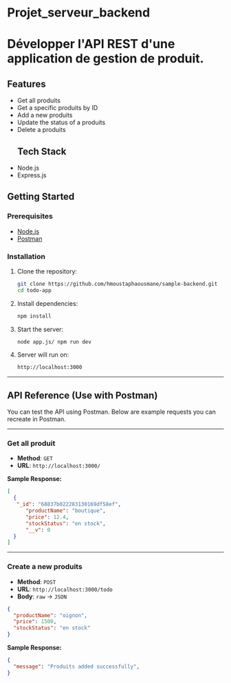 # Projet_serveur_backend
# Développer l'API REST d'une application de gestion de produit.
## Features
- Get all produits
- Get a specific produits by ID
- Add a new produits
- Update the status of a produits
- Delete a produits
  ## Tech Stack
- Node.js
- Express.js
## Getting Started

### Prerequisites

- [Node.js](https://nodejs.org/)
- [Postman](https://www.postman.com/)
### Installation

1. Clone the repository:

    ```bash
    git clone https://github.com/hmoustaphaousmane/sample-backend.git
    cd todo-app
    ````

2. Install dependencies:

    ```bash
    npm install
    ```

3. Start the server:

    ```bash
    node app.js/ npm run dev
    ```

4. Server will run on:

    ```bash
    http://localhost:3000
    ```

---

## API Reference (Use with Postman)

You can test the API using Postman. Below are example requests you can recreate in Postman.

---

### Get all produit

- **Method**: `GET`
- **URL**: `http://localhost:3000/`

**Sample Response:**

```json
[
  {
   "_id": "68837b022283130169df58ef",
      "productName": "boutique",
      "price": 12.4,
      "stockStatus": "en stock",
      "__v": 0
  }
]
```

---

### Create a new produits

- **Method**: `POST`
- **URL**: `http://localhost:3000/todo`
- **Body**: `raw` → `JSON`

```json
{
  "productName": "oignon",
  "price": 1500,
  "stockStatus": "en stock"
}
```

**Sample Response:**

```json
{
  "message": "Produits added successfully",
}
